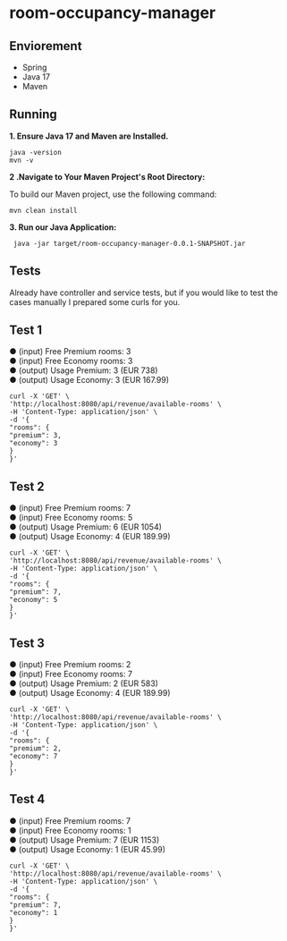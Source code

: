 
# room-occupancy-manager

## Enviorement
- Spring
- Java 17
-  Maven

## Running

**1. Ensure Java 17 and Maven are Installed.**

    java -version
    mvn -v



**2 .Navigate to Your Maven Project's Root Directory:**

To build our Maven project, use the following command:

    mvn clean install

**3. Run our Java Application:**


     java -jar target/room-occupancy-manager-0.0.1-SNAPSHOT.jar



## Tests

Already have controller and service tests, but if you would like to test the cases manually I prepared some curls for you.

## Test 1

● (input) Free Premium rooms: 3  
● (input) Free Economy rooms: 3  
● (output) Usage Premium: 3 (EUR 738)  
● (output) Usage Economy: 3 (EUR 167.99)

```
curl -X 'GET' \
'http://localhost:8080/api/revenue/available-rooms' \
-H 'Content-Type: application/json' \
-d '{
"rooms": {
"premium": 3,
"economy": 3
}
}'
```

## Test 2

● (input) Free Premium rooms: 7  
● (input) Free Economy rooms: 5  
● (output) Usage Premium: 6 (EUR 1054)  
● (output) Usage Economy: 4 (EUR 189.99)

```
curl -X 'GET' \
'http://localhost:8080/api/revenue/available-rooms' \
-H 'Content-Type: application/json' \
-d '{
"rooms": {
"premium": 7,
"economy": 5
}
}'
```





## Test 3

● (input) Free Premium rooms: 2  
● (input) Free Economy rooms: 7  
● (output) Usage Premium: 2 (EUR 583)  
● (output) Usage Economy: 4 (EUR 189.99)


```
curl -X 'GET' \
'http://localhost:8080/api/revenue/available-rooms' \
-H 'Content-Type: application/json' \
-d '{
"rooms": {
"premium": 2,
"economy": 7
}
}'
```



## Test 4

● (input) Free Premium rooms: 7  
● (input) Free Economy rooms: 1  
● (output) Usage Premium: 7 (EUR 1153)  
● (output) Usage Economy: 1 (EUR 45.99)

```
curl -X 'GET' \
'http://localhost:8080/api/revenue/available-rooms' \
-H 'Content-Type: application/json' \
-d '{
"rooms": {
"premium": 7,
"economy": 1
}
}'
```
